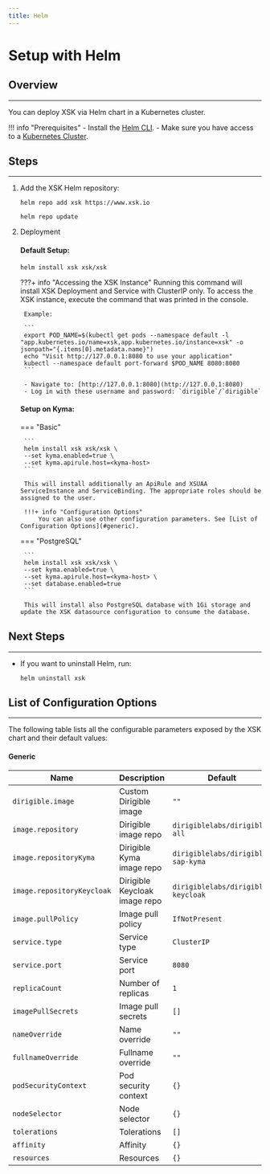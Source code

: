 ```yaml
---
title: Helm
---
```


Setup with Helm
===

## Overview
---

You can deploy XSK via Helm chart in a Kubernetes cluster.

!!! info "Prerequisites"
    - Install the [Helm CLI](https://helm.sh/docs/intro/install/#helm).
    - Make sure you have access to a [Kubernetes Cluster](https://kubernetes.io/docs/setup/).

## Steps
---

1. Add the XSK Helm repository:

    ```
    helm repo add xsk https://www.xsk.io

    helm repo update
    ```

1. Deployment

    #### Default Setup:

    ```
    helm install xsk xsk/xsk
    ```

    ???+ info "Accessing the XSK Instance"
        Running this command will install XSK Deployment and Service with ClusterIP only.
        To access the XSK instance, execute the command that was printed in the console.

        Example:

        ```
        export POD_NAME=$(kubectl get pods --namespace default -l "app.kubernetes.io/name=xsk,app.kubernetes.io/instance=xsk" -o jsonpath="{.items[0].metadata.name}")
        echo "Visit http://127.0.0.1:8080 to use your application"
        kubectl --namespace default port-forward $POD_NAME 8080:8080    
        ```

        - Navigate to: [http://127.0.0.1:8080](http://127.0.0.1:8080)
        - Log in with these username and password: `dirigible`/`dirigible`

    #### Setup on Kyma:

    === "Basic"

        ```
        helm install xsk xsk/xsk \
        --set kyma.enabled=true \
        --set kyma.apirule.host=<kyma-host>
        ```

        This will install additionally an ApiRule and XSUAA ServiceInstance and ServiceBinding. The appropriate roles should be assigned to the user.
        
        !!!+ info "Configuration Options"
            You can also use other configuration parameters. See [List of Configuration Options](#generic).

    === "PostgreSQL"

        ```
        helm install xsk xsk/xsk \
        --set kyma.enabled=true \
        --set kyma.apirule.host=<kyma-host> \
        --set database.enabled=true
        ```

        This will install also PostgreSQL database with 1Gi storage and update the XSK datasource configuration to consume the database.
        
## Next Steps
---

- If you want to uninstall Helm, run:
    ```
    helm uninstall xsk
    ```

## List of Configuration Options
---

The following table lists all the configurable parameters exposed by the XSK chart and their default values:

#### Generic

|             Name             |          Description            |            Default                 |
|------------------------------|---------------------------------|------------------------------------|
| `dirigible.image`            | Custom Dirigible image          | `""`                               |
| `image.repository`           | Dirigible image repo            | `dirigiblelabs/dirigible-all`      |
| `image.repositoryKyma`       | Dirigible Kyma image repo       | `dirigiblelabs/dirigible-sap-kyma` |
| `image.repositoryKeycloak`   | Dirigible Keycloak image repo   | `dirigiblelabs/dirigible-keycloak` |
| `image.pullPolicy`           | Image pull policy               | `IfNotPresent`                     |
| `service.type`               | Service type                    | `ClusterIP`                        |
| `service.port`               | Service port                    | `8080`                             |
| `replicaCount`               | Number of replicas              | `1`                                |
| `imagePullSecrets`           | Image pull secrets              | `[]`                               |
| `nameOverride`               | Name override                   | `""`                               |
| `fullnameOverride`           | Fullname override               | `""`                               |
| `podSecurityContext`         | Pod security context            | `{}`                               |
| `nodeSelector`               | Node selector                   | `{}`                               |
| `tolerations`                | Tolerations                     | `[]`                               |
| `affinity`                   | Affinity                        | `{}`                               |
| `resources`                  | Resources                       | `{}`                               |
